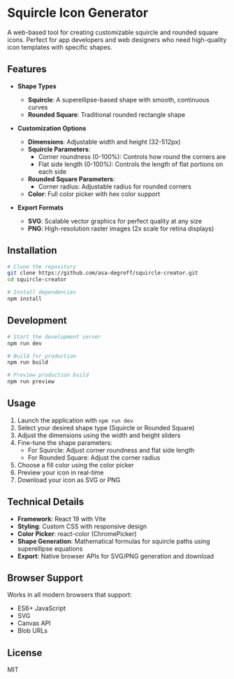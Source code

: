 # Squircle Icon Generator

A web-based tool for creating customizable squircle and rounded square icons. Perfect for app developers and web designers who need high-quality icon templates with specific shapes.

## Features

- **Shape Types**
  - **Squircle**: A superellipse-based shape with smooth, continuous curves
  - **Rounded Square**: Traditional rounded rectangle shape

- **Customization Options**
  - **Dimensions**: Adjustable width and height (32-512px)
  - **Squircle Parameters**:
    - Corner roundness (0-100%): Controls how round the corners are
    - Flat side length (0-100%): Controls the length of flat portions on each side
  - **Rounded Square Parameters**:
    - Corner radius: Adjustable radius for rounded corners
  - **Color**: Full color picker with hex color support

- **Export Formats**
  - **SVG**: Scalable vector graphics for perfect quality at any size
  - **PNG**: High-resolution raster images (2x scale for retina displays)

## Installation

```bash
# Clone the repository
git clone https://github.com/asa-degroff/squircle-creator.git
cd squircle-creator

# Install dependencies
npm install
```

## Development

```bash
# Start the development server
npm run dev

# Build for production
npm run build

# Preview production build
npm run preview
```

## Usage

1. Launch the application with `npm run dev`
2. Select your desired shape type (Squircle or Rounded Square)
3. Adjust the dimensions using the width and height sliders
4. Fine-tune the shape parameters:
   - For Squircle: Adjust corner roundness and flat side length
   - For Rounded Square: Adjust the corner radius
5. Choose a fill color using the color picker
6. Preview your icon in real-time
7. Download your icon as SVG or PNG

## Technical Details

- **Framework**: React 19 with Vite
- **Styling**: Custom CSS with responsive design
- **Color Picker**: react-color (ChromePicker)
- **Shape Generation**: Mathematical formulas for squircle paths using superellipse equations
- **Export**: Native browser APIs for SVG/PNG generation and download

## Browser Support

Works in all modern browsers that support:
- ES6+ JavaScript
- SVG
- Canvas API
- Blob URLs

## License

MIT